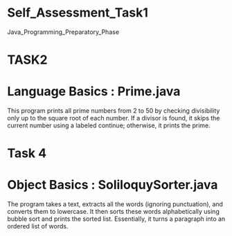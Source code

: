 # Self_Assessment_Task1
Java_Programming_Preparatory_Phase

# TASK2
# Language Basics  : Prime.java
This program prints all prime numbers from 2 to 50 by checking divisibility only up to the square root of each number.
If a divisor is found, it skips the current number using a labeled continue; otherwise, it prints the prime.

# Task 4 
# Object Basics : SoliloquySorter.java
The program takes a text, extracts all the words (ignoring punctuation), and converts them to lowercase. It then sorts these words alphabetically using bubble sort and prints the sorted list. Essentially, it turns a paragraph into an ordered list of words.
